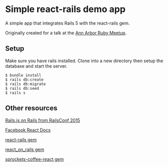 # Simple react-rails demo app

A simple app that integrates Rails 5 with the react-rails gem.

Originally created for a talk at the [Ann Arbor Ruby Meetup](http://a2rb.org/).

## Setup

Make sure you have rails installed.  Clone into a new directory then setup the database and start the server.

```
$ bundle install
$ rails db:create
$ rails db:migrate
$ rails db:seed
$ rails s
```

## Other resources

[Rails.js on Rails from RailsConf 2015](https://www.youtube.com/watch?v=kTSsZrub5iE)

[Facebook React Docs](https://facebook.github.io/react/index.html)

[react-rails gem](https://github.com/reactjs/react-rails)

[react_on_rails gem](https://github.com/shakacode/react_on_rails)

[sprockets-coffee-react gem](https://github.com/jsdf/sprockets-coffee-react)

